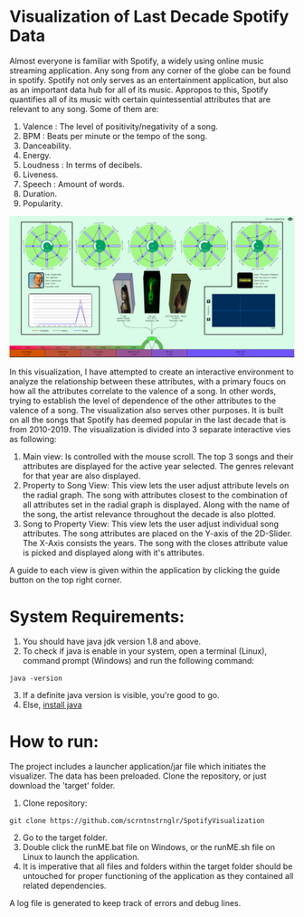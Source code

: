 # Visualization of Last Decade Spotify Data

Almost everyone is familiar with Spotify, a widely using online music streaming application. Any song from any corner of the globe can be found in spotify. Spotify not only serves as an entertainment application, but also as an important data hub for all of its music. Appropos to this, Spotify quantifies all of its music with certain quintessential attributes that are relevant to any song. Some of them are:
1. Valence : The level of positivity/negativity of a song.
2. BPM : Beats per minute or the tempo of the song.
3. Danceability.
4. Energy.
5. Loudness : In terms of decibels.
6. Liveness.
7. Speech : Amount of words.
8. Duration.
9. Popularity.

![Main image](https://github.com/scrntnstrnglr/SpotifyVisualization/blob/master/readmeimages/mainImage.png)

In this visualization, I have attempted to create an interactive environment to analyze the relationship between these attributes, with a primary foucs on how all the attributes correlate to the valence of a song. In other words, trying to establish the level of dependence of the other attributes to the valence of a song. The visualization also serves other purposes. It is built on all the songs that Spotify has deemed popular in the last decade that is from 2010-2019. The visualization is divided into 3 separate interactive vies as following:
1. Main view: Is controlled with the mouse scroll. The top 3 songs and their attributes are displayed for the active year selected. The genres relevant for that year are also displayed.
2. Property to Song View: This view lets the user adjust attribute levels on the radial graph. The song with attributes closest to the combination of all attributes set in the radial graph is displayed. Along with the name of the song, the artist relevance throughout the decade is also plotted.
3. Song to Property View: This view lets the user adjust individual song attributes. The song attributes are placed on the Y-axis of the 2D-Slider. The X-Axis consists the years. The song with the closes attribute value is picked and displayed along with it's attributes.

A guide to each view is given within the application by clicking the guide button on the top right corner.


# System Requirements:
1. You should have java jdk version 1.8 and above. 
2. To check if java is enable in your system, open a terminal (Linux), command prompt (Windows) and run the following command:

```
java -version
```
3. If a definite java version is visible, you're good to go.
4. Else, [install java](https://java.com/en/download/manual.jsp) 

# How to run:

The project includes a launcher application/jar  file which initiates the visualizer. The data has been preloaded. Clone the repository, or just download the 'target' folder.

1. Clone repository:
```
git clone https://github.com/scrntnstrnglr/SpotifyVisualization
```
2. Go to the target folder.
3. Double click the runME.bat file on Windows, or the runME.sh file on Linux to launch the application.
4. It is imperative that all files and folders within the target folder should be untouched for proper functioning of the application as they contained all related dependencies.

A log file is generated to keep track of errors and debug lines.